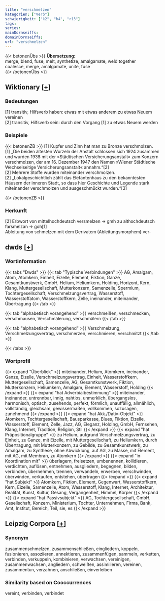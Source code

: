 ```yaml
---
title: "verschmelzen"
kategorien: ["Verb"]
schwierigkeit: ["k2", "h4", "r13"]
tags:
series:
mainDornseiffs:
domainDornseiffs:
url: "verschmelzen"
---
```


{{< betonenÜbs >}}
**Übersetzung:**  
merge, blend, fuse, melt, synthetize, amalgamate, weld  together  
coalesce, merge, amalgamate, unite, fuse  
{{< /betonenÜbs >}}

## Wiktionary [[+](https://de.wiktionary.org/wiki/verschmelzen)]

### Bedeutungen
[1] transitiv, Hilfsverb haben: etwas mit etwas anderem zu etwas Neuem vereinen  
[2] transitiv, Hilfsverb sein: durch den Vorgang [1] zu etwas Neuem werden  

### Beispiele
{{< betonenZB >}}
[1] Kupfer und Zinn hat man zu Bronze verschmolzen.  
[1] „Die beiden ältesten Wurzeln der Anstalt schlossen sich 1924 zusammen und wurden 1938 mit der »Städtischen Versicherungsanstalt« zum Konzern verschmolzen, der am 16. Dezember 1947 den Namen »Wiener Städtische Wechselseitige Versicherungsanstalt« annahm.“[2]  
[2] Mehrere Stoffe wurden miteinander verschmolzen.  
[2] „Lokalgeschichtlich zählt das Elefantenhaus zu den bekanntesten Häusern der inneren Stadt, so dass hier Geschichte und Legende stark miteinander verschmolzen und ausgeschmückt wurden.“[3]  

{{< /betonenZB >}}
### Herkunft
[2] Erbwort von mittelhochdeutsch versmelzen → gmh zu althochdeutsch farsmelzan → goh[1]  
Ableitung von schmelzen mit dem Derivatem (Ableitungsmorphem) ver-  



## dwds [[+](https://www.dwds.de/wb/verschmelzen)]

### Wortinformation
{{< tabs "Dwds" >}}
{{< tab "Typische Verbindungen" >}}
AG, Amalgam, Atom, Atomkern, Einheit, Eizelle, Element, Fiktion, Ganze, Gesamtkunstwerk, GmbH, Helium, Heliumkern, Holding, Horizont, Kern, Klang, Muttergesellschaft, Mutterkonzern, Samenzelle, Spermium, Tochtergesellschaft, Verschmelzungsvertrag, Wasserstoff, Wasserstoffatom, Wasserstoffkern, Zelle, ineinander, miteinander, Übertragung
{{< /tab >}}

{{< tab "alphabetisch vorangehend" >}}
verschmeißen, verschmecken, verschmausen, Verschmälerung, verschmälern
{{< /tab >}}

{{< tab "alphabetisch vorangehend" >}}
Verschmelzung, Verschmelzungsvertrag, verschmerzen, verschmieren, verschmitzt
{{< /tab >}}

{{< /tabs >}}

### Wortprofil
{{< expand "Überblick" >}} miteinander, Helium, Atomkern, ineinander, Ganze, Eizelle, Verschmelzungsvertrag, Einheit, Wasserstoffkern, Muttergesellschaft, Samenzelle, AG, Gesamtkunstwerk, Fiktion, Mutterkonzern, Heliumkern, Amalgam, Element, Wasserstoff, Holding {{< /expand >}}
{{< expand "hat Adverbialbestimmung" >}} miteinander, ineinander, untrennbar, innig, nahtlos, unmerklich, übergangslos, harmonisch, optisch, zusehends, perfekt, förmlich, unauffällig, allmählich, vollständig, gleichsam, gewissermaßen, vollkommen, sozusagen, zunehmend {{< /expand >}}
{{< expand "hat Akk./Dativ-Objekt" >}} Atomkern, Tochtergesellschaft, Bausparkasse, Blues, Fiktion, Eizelle, Wasserstoff, Element, Zelle, Jazz, AG, Eleganz, Holding, GmbH, Fernsehen, Klang, Internet, Tradition, Religion, Stil {{< /expand >}}
{{< expand "hat Präpositionalgruppe" >}} zu Helium, aufgrund Verschmelzungsvertrag, zu Einheit, zu Ganze, mit Eizelle, mit Muttergesellschaft, zu Heliumkern, durch Übertragung, mit Mutterkonzern, zu Gebilde, zu Gesamtkunstwerk, zu Amalgam, zu Synthese, ohne Abwicklung, auf AG, zu Masse, mit Element, mit AG, mit Membran, zu Atomkern {{< /expand >}}
{{< expand "in Koordination mit" >}} überlagern, freisetzen, umbenennen, kollidieren, verdichten, auflösen, entnehmen, ausgliedern, begegnen, bilden, verbinden, übernehmen, trennen, verwandeln, erwerben, verschwinden, überwinden, verkaufen, entstehen, übertragen {{< /expand >}}
{{< expand "hat Subjekt" >}} Atomkern, Fiktion, Element, Gegenwart, Wasserstoffkern, Kern, Eizelle, Samenzelle, Atom, Wasserstoff, Klang, Internet, Architektur, Realität, Kunst, Kultur, Gesang, Vergangenheit, Himmel, Körper {{< /expand >}}
{{< expand "hat Passivsubjekt" >}} AG, Tochtergesellschaft, GmbH, Gesellschaft, Konzern, Ministerium, Tochter, Unternehmen, Firma, Bank, Amt, Institut, Bereich, Teil, sie, es {{< /expand >}}

## Leipzig Corpora [[+](https://corpora.uni-leipzig.de/en/res?word=verschmelzen&corpusId=deu_newscrawl-public_2018)]


### Synonym
zusammenschmelzen, zusammenschließen, eingliedern, koppeln, fusionieren, assoziieren, annektieren, zusammenfügen, sammeln, verketten, verbinden, verkuppeln, kombinieren, verwachsen, vereinigen, zusammenwachsen, angliedern, schweißen, assimilieren, vereinen, zusammentun, verzahnen, anschließen, einverleiben


### Similarity based on Cooccurrences
vereint, verbinden, verbindet

